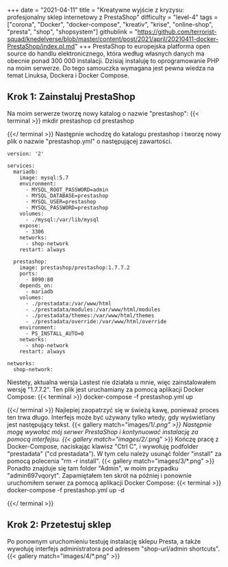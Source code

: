 +++
date = "2021-04-11"
title = "Kreatywne wyjście z kryzysu: profesjonalny sklep internetowy z PrestaShop"
difficulty = "level-4"
tags = ["corona", "Docker", "docker-compose", "kreativ", "krise", "online-shop", "presta", "shop", "shopsystem"]
githublink = "https://github.com/terrorist-squad/knedelverse/blob/master/content/post/2021/april/20210411-docker-PrestaShop/index.pl.md"
+++
PrestaShop to europejska platforma open source do handlu elektronicznego, która według własnych danych ma obecnie ponad 300 000 instalacji. Dzisiaj instaluję to oprogramowanie PHP na moim serwerze. Do tego samouczka wymagana jest pewna wiedza na temat Linuksa, Dockera i Docker Compose.
## Krok 1: Zainstaluj PrestaShop
Na moim serwerze tworzę nowy katalog o nazwie "prestashop":
{{< terminal >}}
mkdir prestashop
cd prestashop

{{</ terminal >}}
Następnie wchodzę do katalogu prestashop i tworzę nowy plik o nazwie "prestashop.yml" o następującej zawartości.
```
version: '2'

services:
  mariadb:
    image: mysql:5.7
    environment:
      - MYSQL_ROOT_PASSWORD=admin
      - MYSQL_DATABASE=prestashop
      - MYSQL_USER=prestashop
      - MYSQL_PASSWORD=prestashop
    volumes:
      - ./mysql:/var/lib/mysql
    expose:
      - 3306
    networks:
      - shop-network
    restart: always

  prestashop:
    image: prestashop/prestashop:1.7.7.2
    ports:
      - 8090:80
    depends_on:
      - mariadb
    volumes:
      - ./prestadata:/var/www/html
      - ./prestadata/modules:/var/www/html/modules
      - ./prestadata/themes:/var/www/html/themes
      - ./prestadata/override:/var/www/html/override
    environment:
      - PS_INSTALL_AUTO=0
    networks:
      - shop-network
    restart: always

networks:
  shop-network:

```
Niestety, aktualna wersja Lastest nie działała u mnie, więc zainstalowałem wersję "1.7.7.2". Ten plik jest uruchamiany za pomocą aplikacji Docker Compose:
{{< terminal >}}
docker-compose -f prestashop.yml up

{{</ terminal >}}
Najlepiej zaopatrzyć się w świeżą kawę, ponieważ proces ten trwa długo. Interfejs może być używany tylko wtedy, gdy wyświetlany jest następujący tekst.
{{< gallery match="images/1/*.png" >}}
Następnie mogę wywołać mój serwer PrestaShop i kontynuować instalację za pomocą interfejsu.
{{< gallery match="images/2/*.png" >}}
Kończę pracę z Docker-Compose, naciskając klawisz "Ctrl C", i wywołuję podfolder "prestadata" ("cd prestadata"). W tym celu należy usunąć folder "install" za pomocą polecenia "rm -r install".
{{< gallery match="images/3/*.png" >}}
Ponadto znajduje się tam folder "Admin", w moim przypadku "admin697vqoryt". Zapamiętałem ten skrót na później i ponownie uruchomiłem serwer za pomocą aplikacji Docker Compose:
{{< terminal >}}
docker-compose -f prestashop.yml up -d

{{</ terminal >}}

## Krok 2: Przetestuj sklep
Po ponownym uruchomieniu testuję instalację sklepu Presta, a także wywołuję interfejs administratora pod adresem "shop-url/admin shortcuts".
{{< gallery match="images/4/*.png" >}}
